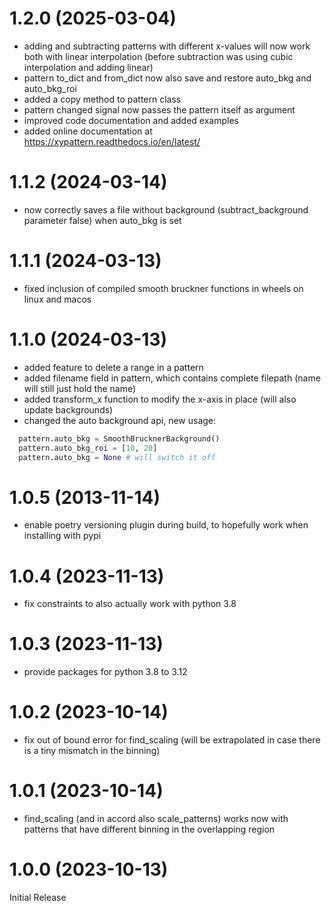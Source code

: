 # 1.2.0 (2025-03-04)

- adding and subtracting patterns with different x-values will now work both with linear interpolation (before subtraction was using cubic interpolation and adding linear)
- pattern to_dict and from_dict now also save and restore auto_bkg and auto_bkg_roi
- added a copy method to pattern class
- pattern changed signal now passes the pattern itself as argument
- improved code documentation and added examples
- added online documentation at https://xypattern.readthedocs.io/en/latest/

# 1.1.2 (2024-03-14)

- now correctly saves a file without background (subtract_background parameter false) when auto_bkg is set

# 1.1.1 (2024-03-13)

- fixed inclusion of compiled smooth bruckner functions in wheels on linux and macos

# 1.1.0 (2024-03-13)

- added feature to delete a range in a pattern
- added filename field in pattern, which contains complete filepath (name will still just hold the name)
- added transform_x function to modify the x-axis in place (will also update backgrounds)
- changed the auto background api, new usage:

```python
  pattern.auto_bkg = SmoothBrucknerBackground()
  pattern.auto_bkg_roi = [10, 20]
  pattern.auto_bkg = None # will switch it off
```

# 1.0.5 (2013-11-14)

- enable poetry versioning plugin during build, to hopefully work when installing with pypi

# 1.0.4 (2023-11-13)

- fix constraints to also actually work with python 3.8

# 1.0.3 (2023-11-13)

- provide packages for python 3.8 to 3.12

# 1.0.2 (2023-10-14)

- fix out of bound error for find_scaling (will be extrapolated in case there is a tiny mismatch in the binning)

# 1.0.1 (2023-10-14)

- find_scaling (and in accord also scale_patterns) works now with patterns that have different binning in the overlapping region

# 1.0.0 (2023-10-13)

Initial Release
